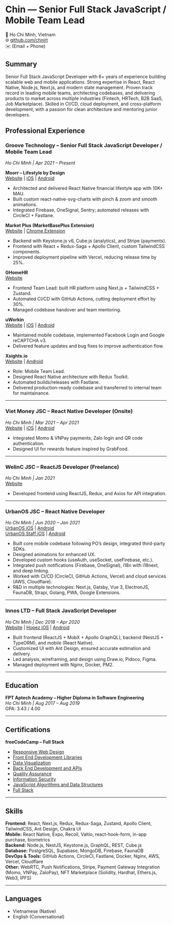 # Chin — Senior Full Stack JavaScript / Mobile Team Lead

📍 Ho Chi Minh, Vietnam  
🌐 [github.com/chnirt](https://github.com/chnirt)  
✉️ (Email + Phone)  

## Summary
Senior Full Stack JavaScript Developer with 6+ years of experience building scalable web and mobile applications. Strong expertise in React, React Native, Node.js, Next.js, and modern state management. Proven track record in leading mobile teams, architecting codebases, and delivering products to market across multiple industries (Fintech, HRTech, B2B SaaS, Job Marketplace). Skilled in CI/CD, cloud deployment, and cross-platform development, with a passion for clean architecture and mentoring junior developers.

## Professional Experience

### Groove Technology – Senior Full Stack JavaScript Developer / Mobile Team Lead  
*Ho Chi Minh | Apr 2021 – Present*  

**Moorr – Lifestyle by Design**  
[Website](https://www.moorr.com.au/) | [iOS](https://apps.apple.com/au/app/moorr-lifestyle-by-design/id1601360465) | [Android](https://play.google.com/store/apps/details?id=com.moorr.android)  
- Architected and delivered React Native financial lifestyle app with 10K+ MAU.  
- Built custom react-native-svg-charts with pinch & zoom and smooth animations.  
- Integrated Firebase, OneSignal, Sentry; automated releases with CircleCI + Fastlane.  

**Market Plus (MarketBasePlus Extension)**  
[Website](https://www.marketbaseplus.com/) | [Chrome Extension](https://www.marketbaseplus.com/chrome-extensions/)  
- Backend with Keystone.js v6, Cube.js (analytics), and Stripe (payments).  
- Frontend with React + Redux-Saga + Apollo Client, custom TailwindCSS components.  
- Improved deployment pipeline with Vercel, reducing release time by 25%.  

**GHomeHR**  
[Website](https://ghomehr.groovetechnology.com)  
- Frontend Team Lead: built HR platform using Next.js + TailwindCSS + Zustand.  
- Automated CI/CD with GitHub Actions, cutting deployment effort by 30%.  
- Managed codebase handover and team mentoring.  

**uWorkin**  
[Website](https://www.uworkin.com/) | [iOS](https://apps.apple.com/us/app/uworkin-jobs-100-000-jobs/id533648804?ls=1) | [Android](https://play.google.com/store/apps/details?id=com.uworkin.android.uworkin)  
- Maintained mobile codebase, implemented Facebook Login and Google reCAPTCHA v3.  
- Delivered feature updates and bug fixes to improve authentication flow.  

**Xsights.io**  
[Website](https://xsights.io/) | [Android](https://play.google.com/store/apps/details?id=io.xsights.android.xlm&hl=en)  
- Role: Mobile Team Lead.  
- Designed React Native architecture with Redux Toolkit.  
- Automated builds/releases with Fastlane.  
- Delivered production-ready codebase and transferred to internal team for maintainance.  

---

### Viet Money JSC – React Native Developer (Onsite)  
*Ho Chi Minh | Mar 2021 – Apr 2021*  
[Website](https://vietmoney.vn/) | [iOS](https://apps.apple.com/vn/app/vietmoney/id156773856) | [Android](https://play.google.com/store/apps/details?id=com.vietmoney)  
- Integrated Momo & VNPay payments, Zalo login and QR code authentication.  
- Designed UI for rewards feature inspired by GrabFood.  

---

### WelinC JSC – ReactJS Developer (Freelance)  
*Ho Chi Minh | Jan 2021*  
[Website](http://welinc.vn/)  
- Developed frontend using ReactJS, Redux, and Axios for API integration.  

---

### UrbanOS JSC – React Native Developer  
*Ho Chi Minh | Jun 2020 – Jan 2021*  
[UrbanOS iOS](https://apps.apple.com/vn/app/urbanos/id1535447090) | [Android](https://play.google.com/store/apps/details?id=com.urbanos.tenant)  
[UrbanOS Staff iOS](https://apps.apple.com/vn/app/urbanos-for-staff/id1535414469) | [Android](https://play.google.com/store/apps/details?id=com.urbanos.staff)  
- Built core mobile codebase following PO’s design, integrated third-party SDKs.  
- Designed animations for enhanced UX.  
- Developed custom hooks (useAuth, useSocket, useFirebase, etc.).  
- Integrated push notifications (Firebase, OneSignal), i18n with i18next, and deep linking.  
- Worked with CI/CD (CircleCI, GitHub Actions, Vercel) and cloud services (AWS, Cloudflare).  
- R&D in multiple technologies: Next.js, Gatsby, Vue 3, ElectronJS, FaunaDB, Strapi, Golang, PWA, Google Extensions.  

---

### Innos LTD – Full Stack JavaScript Developer  
*Ho Chi Minh | Dec 2018 – Apr 2020*  
[Website](https://acexis.com/) | [Hopez iOS](https://apps.apple.com/vn/app/hopez-conference/id1510708930) | [Android](https://play.google.com/store/apps/details?id=com.hopezcfr)  
- Built frontend (ReactJS + MobX + Apollo GraphQL), backend (NestJS + TypeORM), and mobile (React Native).  
- Customized UI with Ant Design, ensured accurate estimation and delivery.  
- Led analysis, wireframing, and design using Draw.io, Pidoco, Figma.  
- Managed deployment with Nginx, Docker, PM2.  

---

## Education  
**FPT Aptech Academy – Higher Diploma in Software Engineering**  
*Ho Chi Minh | Aug 2017 – Aug 2019*  
GPA: 3.43 / 4.00  

---

## Certifications  
**freeCodeCamp – Full Stack**  
- [Responsive Web Design](https://www.freecodecamp.org/certification/fccf5fba185-1322-4957-8c66-95667df69629/responsive-web-design)
- [Front End Development Libraries](https://www.freecodecamp.org/certification/fccf5fba185-1322-4957-8c66-95667df69629/front-end-development-libraries)
- [Data Visualization](https://www.freecodecamp.org/certification/fccf5fba185-1322-4957-8c66-95667df69629/data-visualization)
- [Back End Development and APIs](https://www.freecodecamp.org/certification/fccf5fba185-1322-4957-8c66-95667df69629/back-end-development-and-apis)
- [Quality Assurance](https://www.freecodecamp.org/certification/fccf5fba185-1322-4957-8c66-95667df69629/quality-assurance-v7)
- [Information Security](https://www.freecodecamp.org/certification/fccf5fba185-1322-4957-8c66-95667df69629/information-security-v7)
- [JavaScript Algorithms and Data Structures](https://www.freecodecamp.org/certification/fccf5fba185-1322-4957-8c66-95667df69629/javascript-algorithms-and-data-structures)
- [Full Stack](https://www.freecodecamp.org/certification/fccf5fba185-1322-4957-8c66-95667df69629/full-stack) 

---

## Skills  
**Frontend:** React, Next.js, Redux, Redux-Saga, Zustand, Apollo Client, TailwindCSS, Ant Design, Chakra UI  
**Mobile:** React Native, Expo, Recoil, Valtio, react-hook-form, in-app purchase, biometrics  
**Backend:** Node.js, NestJS, Keystone.js, GraphQL, REST, Cube.js  
**Database:** PostgreSQL, Supabase, MongoDB, Firebase, FaunaDB  
**DevOps & Tools:** GitHub Actions, CircleCI, Fastlane, Docker, Nginx, AWS, Vercel, Cloudflare  
**Other:** WebRTC, Push Notifications, Stripe, Payment Gateway Integration (Momo, VNPay, ZaloPay), NFT Marketplace (Solidity, Hardhat, Ethers.js, Web3, IPFS)  

---

## Languages  
- Vietnamese (Native)  
- English (Conversational)  

